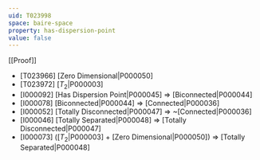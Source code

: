 ```yaml
---
uid: T023998
space: baire-space
property: has-dispersion-point
value: false
---
```

[[Proof]]

* [T023966] [Zero Dimensional|P000050]
* [T023972] [$T_2$|P000003]
* [I000092] [Has Dispersion Point|P000045] => [Biconnected|P000044]
* [I000078] [Biconnected|P000044] => [Connected|P000036]
* [I000052] [Totally Disconnected|P000047] => ~[Connected|P000036]
* [I000046] [Totally Separated|P000048] => [Totally Disconnected|P000047]
* [I000073] ([$T_2$|P000003] + [Zero Dimensional|P000050]) => [Totally Separated|P000048]

